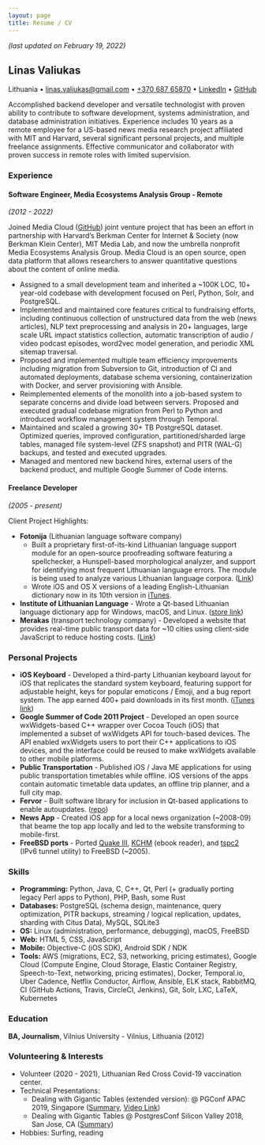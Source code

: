 ```yaml
---
layout: page
title: Resume / CV
---
```


*(last updated on February 19, 2022)*

## Linas Valiukas

Lithuania • <linas.valiukas@gmail.com> • [+370 687 65870](tel:+37068765870) • [LinkedIn](http://linkedin.com/in/linasvaliukas) • [GitHub](https://github.com/pypt)

Accomplished backend developer and versatile technologist with proven ability to contribute to software development, systems administration, and database administration initiatives. Experience includes 10 years as a remote employee for a US-based news media research project affiliated with MIT and Harvard, several significant personal projects, and multiple freelance assignments. Effective communicator and collaborator with proven success in remote roles with limited supervision.


### Experience


#### Software Engineer, Media Ecosystems Analysis Group - Remote

*(2012 - 2022)*

Joined Media Cloud ([GitHub](https://github.com/mediacloud/backend)) joint venture project that has been an effort in partnership with Harvard’s Berkman Center for Internet & Society (now Berkman Klein Center), MIT Media Lab, and now the umbrella nonprofit Media Ecosystems Analysis Group. Media Cloud is an open source, open data platform that allows researchers to answer quantitative questions about the content of online media.

* Assigned to a small development team and inherited a ~100K LOC, 10+ year-old codebase with development focused on Perl, Python, Solr, and PostgreSQL. 
* Implemented and maintained core features critical to fundraising efforts, including continuous collection of unstructured data from the web (news articles), NLP text preprocessing and analysis in 20+ languages, large scale URL impact statistics collection, automatic transcription of audio / video podcast episodes, word2vec model generation, and periodic XML sitemap traversal.
* Proposed and implemented multiple team efficiency improvements including migration from Subversion to Git, introduction of CI and automated deployments, database schema versioning, containerization with Docker, and server provisioning with Ansible.
* Reimplemented elements of the monolith into a job-based system to separate concerns and divide load between servers. Proposed and executed gradual codebase migration from Perl to Python and introduced workflow management system through Temporal.
* Maintained and scaled a growing 30+ TB PostgreSQL dataset. Optimized queries, improved configuration, partitioned/sharded large tables, managed file system-level (ZFS snapshot) and PITR (WAL-G) backups, and tested and executed upgrades.
* Managed and mentored new backend hires, external users of the backend product, and multiple Google Summer of Code interns.


#### Freelance Developer

*(2005 - present)*

Client Project Highlights:

* **Fotonija** (Lithuanian language software company)
    * Built a proprietary first-of-its-kind Lithuanian language support module for an open-source proofreading software featuring a spellchecker, a Hunspell-based morphological analyzer, and support for identifying most frequent Lithuanian language errors. The module is being used to analyze various Lithuanian language corpora. ([Link](https://www.semantika.lt/Analysis/TextAnalysis))
    * Wrote iOS and OS X versions of a leading English-Lithuanian dictionary now in its 10th version in [iTunes](https://itunes.apple.com/app/apple-store/id381153256).
* **Institute of Lithuanian Language** - Wrote a Qt-based Lithuanian language dictionary app for Windows, macOS, and Linux. ([store link](https://sites.fastspring.com/lkilt/product/lkz))
* **Merakas** (transport technology company) - Developed a website that provides real-time public transport data for ~10 cities using client-side JavaScript to reduce hosting costs. ([Link](https://www.stops.lt/vilnius/#vilnius/en))


### Personal Projects

* **iOS Keyboard** - Developed a third-party Lithuanian keyboard layout for iOS that replicates the standard system keyboard, featuring support for adjustable height, keys for popular emoticons / Emoji, and a bug report system. The app earned 400+ paid downloads in its first month. ([iTunes link](https://itunes.apple.com/app/apple-store/id993465092))
* **Google Summer of Code 2011 Project** - Developed an open source wxWidgets-based C++ wrapper over Cocoa Touch (iOS) that implemented a subset of wxWidgets API for touch-based devices. The API enabled wxWidgets users to port their C++ applications to iOS devices, and the interface could be reused to make wxWidgets available to other mobile platforms. 
* **Public Transportation** - Published iOS / Java ME applications for using public transportation timetables while offline. iOS versions of the apps contain automatic timetable data updates, an offline trip planner, and a full city map.
* **Fervor** - Built software library for inclusion in Qt-based applications to enable autoupdates. ([repo](https://github.com/pypt/fervor))
* **News App** - Created iOS app for a local news organization (~2008-09) that beame the top app locally and led to the website transforming to mobile-first.
* **FreeBSD ports** - Ported [Quake III](https://www.freshports.org/games/quake3/), [KCHM](https://www.freshports.org/deskutils/kchm/) (ebook reader), and [tspc2](https://www.freshports.org/net/tspc2/) (IPv6 tunnel utility) to FreeBSD (~2005). 


### Skills

* **Programming:** Python, Java, C, C++, Qt, Perl (+ gradually porting legacy Perl apps to Python), PHP, Bash, some Rust
* **Databases:** PostgreSQL (schema design, maintenance, query optimization, PITR backups, streaming / logical replication, updates, sharding with Citus Data), MySQL, SQLite3
* **OS:** Linux (administration, performance, debugging), macOS, FreeBSD
* **Web:** HTML 5, CSS, JavaScript
* **Mobile:** Objective-C (iOS SDK), Android SDK / NDK
* **Tools:** AWS (migrations, EC2, S3, networking, pricing estimates), Google Cloud (Compute Engine, Cloud Storage, Elastic Container Registry, Speech-to-Text, networking, pricing estimates), Docker, Temporal.io, Uber Cadence, Netflix Conductor, Airflow, Ansible, ELK stack, RabbitMQ, CI (GitHub Actions, Travis, CircleCI, Jenkins), Git, Solr, LXC, LaTeX, Kubernetes


### Education

**BA, Journalism**, Vilnius University - Vilnius, Lithuania (2012)


### Volunteering & Interests

* Volunteer (2020 - 2021), Lithuanian Red Cross Covid-19 vaccination center. 
* Technical Presentations:
    * Dealing with Gigantic Tables (extended version): @ PGConf APAC 2019, Singapore ([Summary](https://pgconfapac.org/events/pgconfapac2019/schedule/session/10-dealing-with-gigantic-tables/), [Video Link](https://www.youtube.com/watch?v=3uh8jnBa0l4))
    * Dealing with Gigantic Tables @ PostgresConf Silicon Valley 2018, San Jose, CA ([Summary](https://postgresconf.org/conferences/SiliconValley2018/program/proposals/dealing-with-gigantic-tables))
* Hobbies: Surfing, reading
